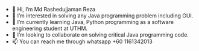 - 👋 Hi, I’m Md Rashedujjaman Reza
- 👀 I’m interested in solving any Java programming problem including GUI.
- 🌱 I’m currently learning Java, Python programming as a software engineering student at UTHM.
- 💞️ I’m looking to collaborate on solving critical Java programming code.
- 📫 You can reach me through whatsapp +60 1161342013

<!---
Rashedujjaman/Rashedujjaman is a ✨ special ✨ repository because its `README.md` (this file) appears on your GitHub profile.
You can click the Preview link to take a look at your changes.
--->
